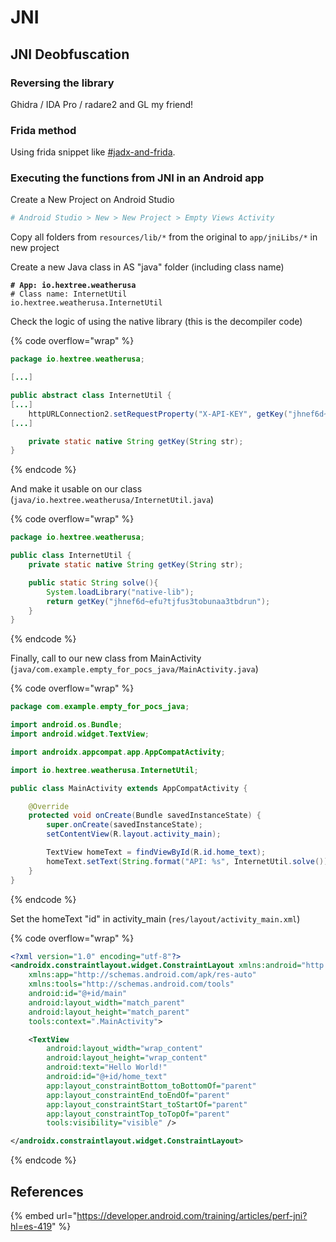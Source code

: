 # JNI

## JNI Deobfuscation

### Reversing the library

Ghidra / IDA Pro / radare2 and GL my friend!

### Frida method

Using frida snippet like [#jadx-and-frida](frida.md#jadx-and-frida "mention").

### Executing the functions from JNI in an Android app

Create a New Project on Android Studio

```bash
# Android Studio > New > New Project > Empty Views Activity
```

Copy all folders from `resources/lib/*` from the original to `app/jniLibs/*` in new project

Create a new Java class in AS "java" folder (including class name)

<pre class="language-bash"><code class="lang-bash"><strong># App: io.hextree.weatherusa
</strong># Class name: InternetUtil
io.hextree.weatherusa.InternetUtil
</code></pre>

Check the logic of using the native library (this is the decompiler code)

{% code overflow="wrap" %}
```java
package io.hextree.weatherusa;

[...]

public abstract class InternetUtil {
[...]
    httpURLConnection2.setRequestProperty("X-API-KEY", getKey("jhnef6d~efu?tjfus3tobunaa3tbdrun"));
[...]

    private static native String getKey(String str);
}
```
{% endcode %}

And make it usable on our class (`java/io.hextree.weatherusa/InternetUtil.java`)

{% code overflow="wrap" %}
```java
package io.hextree.weatherusa;

public class InternetUtil {
    private static native String getKey(String str);

    public static String solve(){
        System.loadLibrary("native-lib");
        return getKey("jhnef6d~efu?tjfus3tobunaa3tbdrun");
    }
}
```
{% endcode %}

Finally, call to our new class from MainActivity (`java/com.example.empty_for_pocs_java/MainActivity.java`)

{% code overflow="wrap" %}
```java
package com.example.empty_for_pocs_java;

import android.os.Bundle;
import android.widget.TextView;

import androidx.appcompat.app.AppCompatActivity;

import io.hextree.weatherusa.InternetUtil;

public class MainActivity extends AppCompatActivity {

    @Override
    protected void onCreate(Bundle savedInstanceState) {
        super.onCreate(savedInstanceState);
        setContentView(R.layout.activity_main);

        TextView homeText = findViewById(R.id.home_text);
        homeText.setText(String.format("API: %s", InternetUtil.solve()));
    }
}
```
{% endcode %}

Set the homeText "id" in activity\_main (`res/layout/activity_main.xml`)

{% code overflow="wrap" %}
```xml
<?xml version="1.0" encoding="utf-8"?>
<androidx.constraintlayout.widget.ConstraintLayout xmlns:android="http://schemas.android.com/apk/res/android"
    xmlns:app="http://schemas.android.com/apk/res-auto"
    xmlns:tools="http://schemas.android.com/tools"
    android:id="@+id/main"
    android:layout_width="match_parent"
    android:layout_height="match_parent"
    tools:context=".MainActivity">

    <TextView
        android:layout_width="wrap_content"
        android:layout_height="wrap_content"
        android:text="Hello World!"
        android:id="@+id/home_text"
        app:layout_constraintBottom_toBottomOf="parent"
        app:layout_constraintEnd_toEndOf="parent"
        app:layout_constraintStart_toStartOf="parent"
        app:layout_constraintTop_toTopOf="parent"
        tools:visibility="visible" />

</androidx.constraintlayout.widget.ConstraintLayout>
```
{% endcode %}

## References

{% embed url="https://developer.android.com/training/articles/perf-jni?hl=es-419" %}
